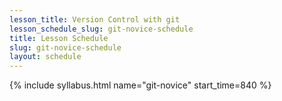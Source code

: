 ```yaml
---
lesson_title: Version Control with git
lesson_schedule_slug: git-novice-schedule
title: Lesson Schedule
slug: git-novice-schedule
layout: schedule
---
```

{% include syllabus.html  name="git-novice" start_time=840 %}